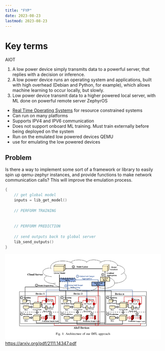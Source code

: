 ```yaml
---
title: "FYP"
date: 2023-08-23
lastmod: 2023-08-23
---
```

# Key terms
AIOT
1. A low power device simply transmits data to a powerful server, that replies with a decision or inference.
2. A low power device runs an operating system and applications, built with high overhead (Debian and Python, for example), which allows machine learning to occur locally, but slowly.
3. Low power device transmit data to a higher powered local server, with ML done on powerful remote server
ZephyrOS
- [Real Time Operating Systems](Notes/Real%20Time%20Operating%20Systems.md) for resource constrained systems
- Can run on many platforms
- Supports IPV4 and IPV6 communication
- Does not support onboard ML training. Must train externally before being deployed on the system
- Run on the emulated low powered devices
QEMU
- use for emulating the low powered devices
## Problem
Is there a way to implement some sort of a framework or library to easily spin up qemu-zephyr instances, and provide functions to make network communication calls? This will improve the emulation process.
```c
{
	// get global model
	inputs = lib_get_model()

    // PERFORM TRAINING
    

	// PERFORM PREDICTION

	// send outputs back to global server
	lib_send_outputs()
}
```

![](Pics/Pasted%20image%2020230823225409.png)
https://arxiv.org/pdf/2111.14347.pdf




